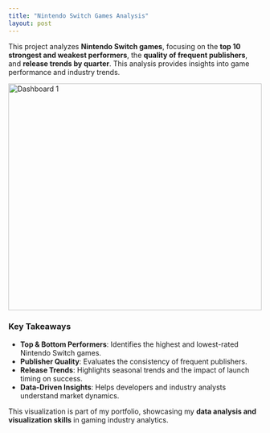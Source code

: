 ```yaml
---
title: "Nintendo Switch Games Analysis"
layout: post
---
```


This project analyzes **Nintendo Switch games**, focusing on the **top 10 strongest and weakest performers**, the **quality of frequent publishers**, and **release trends by quarter**. This analysis provides insights into game performance and industry trends.

<div class='tableauPlaceholder' id='viz1741356361485' style='position: relative; max-width: 100%; width: 600px; height: 450px; margin: auto;'>
  <noscript>
    <a href='#'><img alt='Dashboard 1 ' src='https://public.tableau.com/static/images/Ni/NintendoSwitchGamesReviewAnalysis_17411861241680/Dashboard1/1_rss.png' style='border: none; width: 100%;' /></a>
  </noscript>
  <object class='tableauViz' style='width: 100%; height: 100%; display: none;'>
    <param name='host_url' value='https%3A%2F%2Fpublic.tableau.com%2F' />
    <param name='embed_code_version' value='3' />
    <param name='site_root' value='' />
    <param name='name' value='NintendoSwitchGamesReviewAnalysis_17411861241680/Dashboard1' />
    <param name='tabs' value='no' />
    <param name='toolbar' value='yes' />
    <param name='static_image' value='https://public.tableau.com/static/images/Ni/NintendoSwitchGamesReviewAnalysis_17411861241680/Dashboard1/1.png' />
    <param name='animate_transition' value='yes' />
    <param name='display_static_image' value='yes' />
    <param name='display_spinner' value='yes' />
    <param name='display_overlay' value='yes' />
    <param name='display_count' value='yes' />
    <param name='language' value='en-US' />
  </object>
</div>

<script type='text/javascript'>
  var divElement = document.getElementById('viz1741356361485');
  var vizElement = divElement.getElementsByTagName('object')[0];
  vizElement.style.width = '100%';
  vizElement.style.height = '450px';
  var scriptElement = document.createElement('script');
  scriptElement.src = 'https://public.tableau.com/javascripts/api/viz_v1.js';
  vizElement.parentNode.insertBefore(scriptElement, vizElement);
</script>





### Key Takeaways
- **Top & Bottom Performers**: Identifies the highest and lowest-rated Nintendo Switch games.
- **Publisher Quality**: Evaluates the consistency of frequent publishers.
- **Release Trends**: Highlights seasonal trends and the impact of launch timing on success.
- **Data-Driven Insights**: Helps developers and industry analysts understand market dynamics.

This visualization is part of my portfolio, showcasing my **data analysis and visualization skills** in gaming industry analytics.
